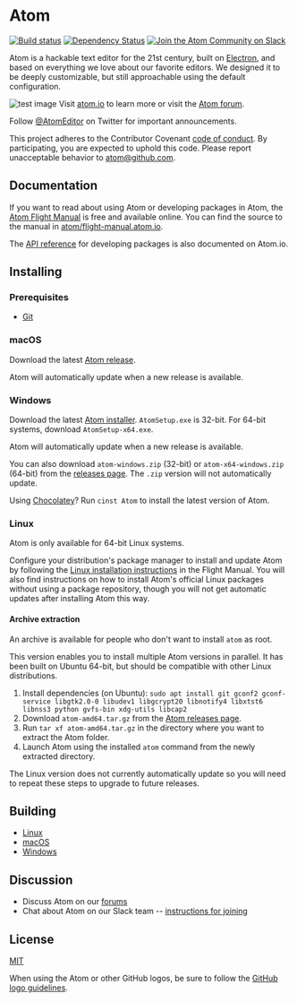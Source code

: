 # Atom

[![Build status](https://dev.azure.com/github/Atom/_apis/build/status/Atom%20Production%20Branches?branchName=master)](https://dev.azure.com/github/Atom/_build/latest?definitionId=32&branchName=master)
[![Dependency Status](https://david-dm.org/atom/atom.svg)](https://david-dm.org/atom/atom)
[![Join the Atom Community on Slack](https://atom-slack.herokuapp.com/badge.svg)](https://atom-slack.herokuapp.com)

Atom is a hackable text editor for the 21st century, built on [Electron](https://github.com/electron/electron), and based on everything we love about our favorite editors. We designed it to be deeply customizable, but still approachable using the default configuration.

![test image](https://user-images.githubusercontent.com/64060825/79847987-1a925f00-83de-11ea-9ea9-aeebd2b48b75.PNG)
Visit [atom.io](https://atom.io) to learn more or visit the [Atom forum](https://discuss.atom.io).

Follow [@AtomEditor](https://twitter.com/atomeditor) on Twitter for important
announcements.

This project adheres to the Contributor Covenant [code of conduct](CODE_OF_CONDUCT.md).
By participating, you are expected to uphold this code. Please report unacceptable behavior to atom@github.com.

## Documentation

If you want to read about using Atom or developing packages in Atom, the [Atom Flight Manual](https://flight-manual.atom.io) is free and available online. You can find the source to the manual in [atom/flight-manual.atom.io](https://github.com/atom/flight-manual.atom.io).

The [API reference](https://atom.io/docs/api) for developing packages is also documented on Atom.io.

## Installing

### Prerequisites
- [Git](https://git-scm.com)

### macOS

Download the latest [Atom release](https://github.com/atom/atom/releases/latest).

Atom will automatically update when a new release is available.

### Windows

Download the latest [Atom installer](https://github.com/atom/atom/releases/latest). `AtomSetup.exe` is 32-bit. For 64-bit systems, download `AtomSetup-x64.exe`.

Atom will automatically update when a new release is available.

You can also download `atom-windows.zip` (32-bit) or `atom-x64-windows.zip` (64-bit) from the [releases page](https://github.com/atom/atom/releases/latest).
The `.zip` version will not automatically update.

Using [Chocolatey](https://chocolatey.org)? Run `cinst Atom` to install the latest version of Atom.

### Linux

Atom is only available for 64-bit Linux systems.

Configure your distribution's package manager to install and update Atom by following the [Linux installation instructions](https://flight-manual.atom.io/getting-started/sections/installing-atom/#platform-linux) in the Flight Manual.  You will also find instructions on how to install Atom's official Linux packages without using a package repository, though you will not get automatic updates after installing Atom this way.

#### Archive extraction

An archive is available for people who don't want to install `atom` as root.

This version enables you to install multiple Atom versions in parallel. It has been built on Ubuntu 64-bit,
but should be compatible with other Linux distributions.

1. Install dependencies (on Ubuntu): `sudo apt install git gconf2 gconf-service libgtk2.0-0 libudev1 libgcrypt20 libnotify4 libxtst6 libnss3 python gvfs-bin xdg-utils libcap2`
2. Download `atom-amd64.tar.gz` from the [Atom releases page](https://github.com/atom/atom/releases/latest).
3. Run `tar xf atom-amd64.tar.gz` in the directory where you want to extract the Atom folder.
4. Launch Atom using the installed `atom` command from the newly extracted directory.

The Linux version does not currently automatically update so you will need to
repeat these steps to upgrade to future releases.

## Building

* [Linux](https://flight-manual.atom.io/hacking-atom/sections/hacking-on-atom-core/#platform-linux)
* [macOS](https://flight-manual.atom.io/hacking-atom/sections/hacking-on-atom-core/#platform-mac)
* [Windows](https://flight-manual.atom.io/hacking-atom/sections/hacking-on-atom-core/#platform-windows)

## Discussion

* Discuss Atom on our [forums](https://discuss.atom.io/)
* Chat about Atom on our Slack team -- [instructions for joining](https://discuss.atom.io/t/join-us-on-slack/16638?source_topic_id=25406)

## License

[MIT](https://github.com/atom/atom/blob/master/LICENSE.md)

When using the Atom or other GitHub logos, be sure to follow the [GitHub logo guidelines](https://github.com/logos).
